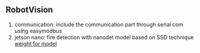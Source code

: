 ## RobotVision

1. communication: include the communication part through serial com using easymodbus
3. jetson nano: fire detection with nanodet model based on SSD technique
[weight for model](https://drive.google.com/drive/folders/1JTGyWErIuCQcL0Z_txoq4ihWhhqqH8M0?usp=sharing)
